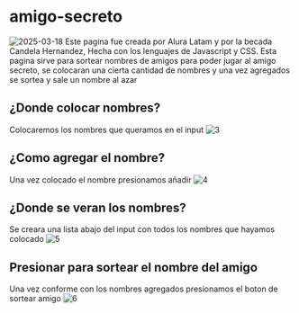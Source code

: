 # amigo-secreto
![2025-03-18](https://github.com/user-attachments/assets/0d73f1aa-2f37-4662-8e4b-1d762ceecca9)
Este pagina fue creada por Alura Latam y por la becada Candela Hernandez, Hecha con los lenguajes de Javascript y CSS.
Esta pagina sirve para sortear nombres de amigos para poder jugar al amigo secreto,
se colocaran una cierta cantidad de nombres y una vez agregados se sortea y sale un nombre al azar

## ¿Donde colocar nombres?
Colocaremos los nombres que queramos en el input
![3](https://github.com/user-attachments/assets/6e6cb5da-52b9-4cd6-a36a-80ed9bd74840)

## ¿Como agregar el nombre?
Una vez colocado el nombre presionamos añadir
![4](https://github.com/user-attachments/assets/fbdfba12-17e8-451d-a1c2-d556b42fd48d)

## ¿Donde se veran los nombres?
Se creara una lista abajo del input con todos los nombres que hayamos colocado
![5](https://github.com/user-attachments/assets/16078c4c-20ba-4287-8351-36508bd131c4)

## Presionar para sortear el nombre del amigo
Una vez conforme con los nombres agregados presionamos el boton de sortear amigo
![6](https://github.com/user-attachments/assets/7104d42d-fa6f-47a6-93d9-40540234046c)





